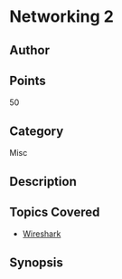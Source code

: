 # Networking 2
## Author

## Points
50
## Category
Misc
## Description

## Topics Covered

- [Wireshark](/forensics/what-is-wireshark/)
## Synopsis


